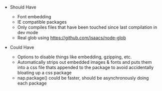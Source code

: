 * Should Have
  * Font embedding
  * IE compatible packages
  * Only compiles files that have been touched since last compilation in dev mode
  * Real glob using https://github.com/isaacs/node-glob
  
* Could Have
  * Options to disable things like embedding, gzipping, etc.
  * Automatically strips out embedded images & fonts and puts them into a css file thats appended to the package to avoid accidentally bloating up a css package
  * nap.package() could be faster, should be asynchronously doing each package